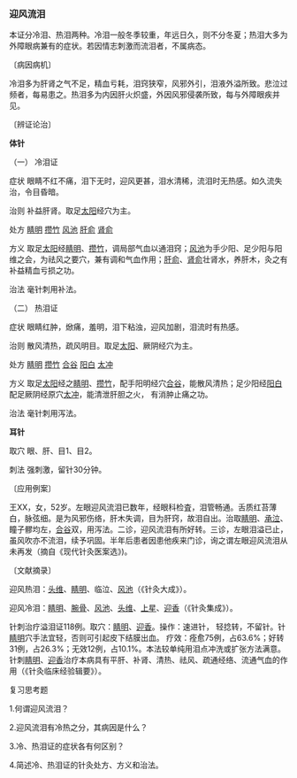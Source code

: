 ### 迎风流泪

本证分冷泪、热泪两种。冷泪一般冬季较重，年远日久，则不分冬夏；热泪大多为外障眼病兼有的症状。若因情志刺激而流泪者，不属病态。

〔病因病机〕

冷泪多为肝肾之气不足，精血亏耗，泪窍狭窄，风邪外引，泪液外溢所致。悲泣过频者，每易患之。热泪多为内因肝火炽盛，外因风邪侵袭所致，每与外障眼疾并见。

〔辨证论治〕

**体针**

（一）	冷泪证	

症状  眼睛不红不痛，泪下无时，迎风更甚，泪水清稀，流泪时无热感。如久流失治，令目昏暗。

治则  补益肝肾。取足[太阳](https://www.gmzyjc.com/read/zjs/zjs3.4-0.1.1.4.0.md)经穴为主。

处方  [睛明](https://www.gmzyjc.com/read/zjs/zjs3.1.7-8-0.0.1.3.1.md)  [攒竹](https://www.gmzyjc.com/read/zjs/zjs3.1.7-8-0.0.1.3.2.md)  [风池](https://www.gmzyjc.com/read/zjs/zjs3.1.9-12-0.0.3.3.20.md)  [肝俞](https://www.gmzyjc.com/read/zjs/zjs3.1.7-8-0.0.1.3.18.md)  [肾俞](https://www.gmzyjc.com/read/zjs/zjs3.1.7-8-0.0.1.3.23.md)

方义  取足[太阳](https://www.gmzyjc.com/read/zjs/zjs3.4-0.1.1.4.0.md)经[睛明](https://www.gmzyjc.com/read/zjs/zjs3.1.7-8-0.0.1.3.1.md)、[攒竹](https://www.gmzyjc.com/read/zjs/zjs3.1.7-8-0.0.1.3.2.md)，调局部气血以通泪窍；[风池](https://www.gmzyjc.com/read/zjs/zjs3.1.9-12-0.0.3.3.20.md)为手少阳、足少阳与阳维之会，为祛风之要穴，兼有调和气血作用；[肝俞](https://www.gmzyjc.com/read/zjs/zjs3.1.7-8-0.0.1.3.18.md)、[肾俞](https://www.gmzyjc.com/read/zjs/zjs3.1.7-8-0.0.1.3.23.md)壮肾水，养肝木，灸之有补益精血亏损之功。

治法  毫针刺用补法。

（二）	热泪证

症状  眼睛红肿，焮痛，羞明，泪下粘浊，迎风加剧，泪流时有热感。

治则  散风清热，疏风明目。取足[太阳](https://www.gmzyjc.com/read/zjs/zjs3.4-0.1.1.4.0.md)、厥阴经穴为主。

处方  [睛明](https://www.gmzyjc.com/read/zjs/zjs3.1.7-8-0.0.1.3.1.md)  [攒竹](https://www.gmzyjc.com/read/zjs/zjs3.1.7-8-0.0.1.3.2.md)  [合谷](https://www.gmzyjc.com/read/zjs/zjs3.1.1-3-0.1.2.3.4.md)  [阳白](https://www.gmzyjc.com/read/zjs/zjs3.1.9-12-0.0.3.3.14.md)  [太冲](https://www.gmzyjc.com/read/zjs/zjs3.1.9-12-0.0.4.3.3.md)

方义  取足[太阳](https://www.gmzyjc.com/read/zjs/zjs3.4-0.1.1.4.0.md)经之[睛明](https://www.gmzyjc.com/read/zjs/zjs3.1.7-8-0.0.1.3.1.md)、[攒竹](https://www.gmzyjc.com/read/zjs/zjs3.1.7-8-0.0.1.3.2.md)，配手阳明经穴[合谷](https://www.gmzyjc.com/read/zjs/zjs3.1.1-3-0.1.2.3.4.md)，能散风清热；足少阳经[阳白](https://www.gmzyjc.com/read/zjs/zjs3.1.9-12-0.0.3.3.14.md)配足厥阴经原穴[太冲](https://www.gmzyjc.com/read/zjs/zjs3.1.9-12-0.0.4.3.3.md)，能清泄肝胆之火， 有消肿止痛之功。

治法  毫针刺用泻法。

**耳针**

取穴  眼、肝、目1、目2。

刺法  强刺激，留针30分钟。

〔应用例案〕

王XX，女，52岁。左眼迎风流泪已数年，经眼科检査，泪管畅通。舌质红苔薄白，脉弦细。是为风邪伤络，肝木失调，目为肝窍，故泪自出。治取[睛明](https://www.gmzyjc.com/read/zjs/zjs3.1.7-8-0.0.1.3.1.md)、[承泣](https://www.gmzyjc.com/read/zjs/zjs3.1.1-3-0.1.3.3.1.md)、瞳子髎均左，[合谷](https://www.gmzyjc.com/read/zjs/zjs3.1.1-3-0.1.2.3.4.md)双，用泻法。二诊，迎风流泪有所好转。三诊，左眼泪溢已止，虽风吹亦不流泪，续予巩固。半年后患者因患他疾来门诊，询之谓左眼迎风流泪从未再发（摘自《现代针灸医案选》)。

〔文献摘录〕

迎风热泪：[头维](https://www.gmzyjc.com/read/zjs/zjs3.1.1-3-0.1.3.3.8.md)、[睛明](https://www.gmzyjc.com/read/zjs/zjs3.1.7-8-0.0.1.3.1.md)、临泣、[风池](https://www.gmzyjc.com/read/zjs/zjs3.1.9-12-0.0.3.3.20.md)（《针灸大成》）。

迎风冷泪：[睛明](https://www.gmzyjc.com/read/zjs/zjs3.1.7-8-0.0.1.3.1.md)、[腕骨](https://www.gmzyjc.com/read/zjs/zjs3.1.4-6-0.0.3.3.4.md)、[风池](https://www.gmzyjc.com/read/zjs/zjs3.1.9-12-0.0.3.3.20.md)、[头维](https://www.gmzyjc.com/read/zjs/zjs3.1.1-3-0.1.3.3.8.md)、[上星](https://www.gmzyjc.com/read/zjs/zjs3.2.2-0.0.1.3.23.md)、[迎香](https://www.gmzyjc.com/read/zjs/zjs3.1.1-3-0.1.2.3.20.md)（《针灸集成》）。

针刺治疗溢泪证118例。取穴：[睛明](https://www.gmzyjc.com/read/zjs/zjs3.1.7-8-0.0.1.3.1.md)、[迎香](https://www.gmzyjc.com/read/zjs/zjs3.1.1-3-0.1.2.3.20.md)。操作：速进针， 轻捻转，不留针。针[睛明](https://www.gmzyjc.com/read/zjs/zjs3.1.7-8-0.0.1.3.1.md)穴手法宜轻，否则可引起皮下结膜出血。 疗效：痊愈75例，占63.6%；好转31例，占26.3%；无效12例，占10.1%。本法较单纯用泪点冲洗或扩张方法满意。针刺[睛明](https://www.gmzyjc.com/read/zjs/zjs3.1.7-8-0.0.1.3.1.md)、[迎香](https://www.gmzyjc.com/read/zjs/zjs3.1.1-3-0.1.2.3.20.md)治疗本病具有平肝、补肾、清热、祛风、疏通经络、流通气血的作用（《针灸临床经验辑要》）。

复习思考题

1.何谓迎风流泪？

2.迎风流泪有冷热之分，其病因是什么？

3.冷、热泪证的症状各有何区别？

4.简述冷、热泪证的针灸处方、方义和治法。
